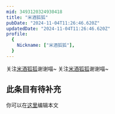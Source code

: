```yaml
---
mid: 3493120324930418
title: "米酒狐狐"
pubDate: "2024-11-04T11:26:46.620Z"
updatedDate: "2024-11-04T11:26:46.620Z"
profile:
  {
    Nickname: ["米酒狐狐"],
  }
---
```


关注[米酒狐狐](https://space.bilibili.com/3493120324930418)谢谢喵~ 关注[米酒狐狐](https://space.bilibili.com/3493120324930418)谢谢喵~

## 此条目有待补充
你可以在[这里](https://github.com/Yuhanawa/VTuber.ICU-Content/edit/master/v/米酒狐狐/index.md)编辑本文
